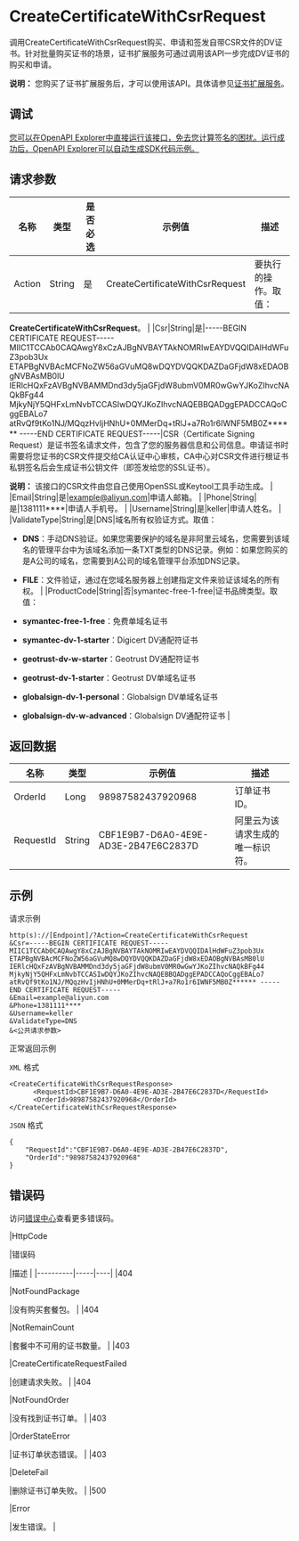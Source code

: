 # CreateCertificateWithCsrRequest

调用CreateCertificateWithCsrRequest购买、申请和签发自带CSR文件的DV证书。针对批量购买证书的场景，证书扩展服务可通过调用该API一步完成DV证书的购买和申请。

**说明：** 您购买了证书扩展服务后，才可以使用该API。具体请参见[证书扩展服务](~~165099~~)。

## 调试

[您可以在OpenAPI Explorer中直接运行该接口，免去您计算签名的困扰。运行成功后，OpenAPI Explorer可以自动生成SDK代码示例。](https://api.aliyun.com/#product=cas&api=CreateCertificateWithCsrRequest&type=RPC&version=2020-04-07)

## 请求参数

|名称|类型|是否必选|示例值|描述|
|--|--|----|---|--|
|Action|String|是|CreateCertificateWithCsrRequest|要执行的操作。取值：

 **CreateCertificateWithCsrRequest**。 |
|Csr|String|是|-----BEGIN CERTIFICATE REQUEST----- MIIC1TCCAb0CAQAwgY8xCzAJBgNVBAYTAkNOMRIwEAYDVQQIDAlHdWFuZ3pob3Ux ETAPBgNVBAcMCFNoZW56aGVuMQ8wDQYDVQQKDAZDaGFjdW8xEDAOBgNVBAsMB0lU IERlcHQxFzAVBgNVBAMMDnd3dy5jaGFjdW8ubmV0MR0wGwYJKoZIhvcNAQkBFg44 MjkyNjY5QHFxLmNvbTCCASIwDQYJKoZIhvcNAQEBBQADggEPADCCAQoCggEBALo7 atRvQf9tKo1NJ/MQqzHvIjHNhU+0MMerDq+tRlJ+a7Ro1r6IWNF5MB0Z\*\*\*\*\*\* -----END CERTIFICATE REQUEST-----|CSR（Certificate Signing Request）是证书签名请求文件，包含了您的服务器信息和公司信息。申请证书时需要将您证书的CSR文件提交给CA认证中心审核，CA中心对CSR文件进行根证书私钥签名后会生成证书公钥文件（即签发给您的SSL证书）。

 **说明：** 该接口的CSR文件由您自己使用OpenSSL或Keytool工具手动生成。 |
|Email|String|是|example@aliyun.com|申请人邮箱。 |
|Phone|String|是|1381111\*\*\*\*|申请人手机号。 |
|Username|String|是|keller|申请人姓名。 |
|ValidateType|String|是|DNS|域名所有权验证方式。取值：

 -   **DNS**：手动DNS验证。如果您需要保护的域名是非阿里云域名，您需要到该域名的管理平台中为该域名添加一条TXT类型的DNS记录。例如：如果您购买的是A公司的域名，您需要到A公司的域名管理平台添加DNS记录。
-   **FILE**：文件验证，通过在您域名服务器上创建指定文件来验证该域名的所有权。 |
|ProductCode|String|否|symantec-free-1-free|证书品牌类型。取值：

 -   **symantec-free-1-free**：免费单域名证书
-   **symantec-dv-1-starter**：Digicert DV通配符证书
-   **geotrust-dv-w-starter**：Geotrust DV通配符证书
-   **geotrust-dv-1-starter**：Geotrust DV单域名证书
-   **globalsign-dv-1-personal**：Globalsign DV单域名证书
-   **globalsign-dv-w-advanced**：Globalsign DV通配符证书 |

## 返回数据

|名称|类型|示例值|描述|
|--|--|---|--|
|OrderId|Long|98987582437920968|订单证书ID。 |
|RequestId|String|CBF1E9B7-D6A0-4E9E-AD3E-2B47E6C2837D|阿里云为该请求生成的唯一标识符。 |

## 示例

请求示例

```
http(s)://[Endpoint]/?Action=CreateCertificateWithCsrRequest
&Csr=-----BEGIN CERTIFICATE REQUEST----- MIIC1TCCAb0CAQAwgY8xCzAJBgNVBAYTAkNOMRIwEAYDVQQIDAlHdWFuZ3pob3Ux ETAPBgNVBAcMCFNoZW56aGVuMQ8wDQYDVQQKDAZDaGFjdW8xEDAOBgNVBAsMB0lU IERlcHQxFzAVBgNVBAMMDnd3dy5jaGFjdW8ubmV0MR0wGwYJKoZIhvcNAQkBFg44 MjkyNjY5QHFxLmNvbTCCASIwDQYJKoZIhvcNAQEBBQADggEPADCCAQoCggEBALo7 atRvQf9tKo1NJ/MQqzHvIjHNhU+0MMerDq+tRlJ+a7Ro1r6IWNF5MB0Z****** -----END CERTIFICATE REQUEST-----
&Email=example@aliyun.com
&Phone=1381111****
&Username=keller
&ValidateType=DNS
&<公共请求参数>
```

正常返回示例

`XML` 格式

```
<CreateCertificateWithCsrRequestResponse>
      <RequestId>CBF1E9B7-D6A0-4E9E-AD3E-2B47E6C2837D</RequestId>
      <OrderId>98987582437920968</OrderId>
</CreateCertificateWithCsrRequestResponse>
```

`JSON` 格式

```
{
    "RequestId":"CBF1E9B7-D6A0-4E9E-AD3E-2B47E6C2837D",
    "OrderId":"98987582437920968"
}
```

## 错误码

访问[错误中心](https://error-center.aliyun.com/status/product/cas)查看更多错误码。

|HttpCode

|错误码

|描述 |
|----------|-----|----|
|404

|NotFoundPackage

|没有购买套餐包。 |
|404

|NotRemainCount

|套餐中不可用的证书数量。 |
|403

|CreateCertificateRequestFailed

|创建请求失败。 |
|404

|NotFoundOrder

|没有找到证书订单。 |
|403

|OrderStateError

|证书订单状态错误。 |
|403

|DeleteFail

|删除证书订单失败。 |
|500

|Error

|发生错误。 |

